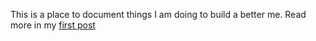 This is a place to document things I am doing to build a better me. Read more in my [first post](https://sourcedecay.github.io/2020/08/30/First-Post.html)

